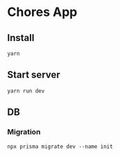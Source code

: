 # Chores App

## Install

```
yarn
```

## Start server

```
yarn run dev
```

## DB

### Migration

```
npx prisma migrate dev --name init
```
